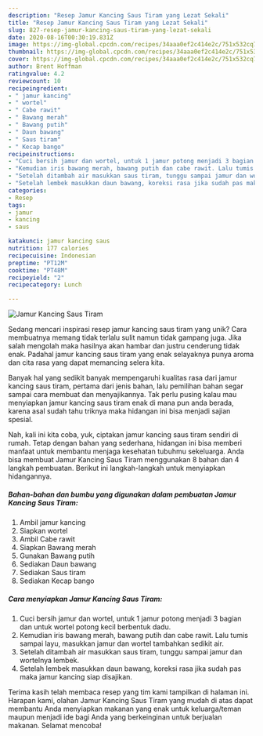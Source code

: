 ```yaml
---
description: "Resep Jamur Kancing Saus Tiram yang Lezat Sekali"
title: "Resep Jamur Kancing Saus Tiram yang Lezat Sekali"
slug: 827-resep-jamur-kancing-saus-tiram-yang-lezat-sekali
date: 2020-08-16T00:30:19.831Z
image: https://img-global.cpcdn.com/recipes/34aaa0ef2c414e2c/751x532cq70/jamur-kancing-saus-tiram-foto-resep-utama.jpg
thumbnail: https://img-global.cpcdn.com/recipes/34aaa0ef2c414e2c/751x532cq70/jamur-kancing-saus-tiram-foto-resep-utama.jpg
cover: https://img-global.cpcdn.com/recipes/34aaa0ef2c414e2c/751x532cq70/jamur-kancing-saus-tiram-foto-resep-utama.jpg
author: Brent Hoffman
ratingvalue: 4.2
reviewcount: 10
recipeingredient:
- " jamur kancing"
- " wortel"
- " Cabe rawit"
- " Bawang merah"
- " Bawang putih"
- " Daun bawang"
- " Saus tiram"
- " Kecap bango"
recipeinstructions:
- "Cuci bersih jamur dan wortel, untuk 1 jamur potong menjadi 3 bagian dan untuk wortel potong kecil berbentuk dadu."
- "Kemudian iris bawang merah, bawang putih dan cabe rawit. Lalu tumis sampai layu, masukkan jamur dan wortel tambahkan sedikit air."
- "Setelah ditambah air masukkan saus tiram, tunggu sampai jamur dan wortelnya lembek."
- "Setelah lembek masukkan daun bawang, koreksi rasa jika sudah pas maka jamur kancing siap disajikan."
categories:
- Resep
tags:
- jamur
- kancing
- saus

katakunci: jamur kancing saus 
nutrition: 177 calories
recipecuisine: Indonesian
preptime: "PT12M"
cooktime: "PT48M"
recipeyield: "2"
recipecategory: Lunch

---
```



![Jamur Kancing Saus Tiram](https://img-global.cpcdn.com/recipes/34aaa0ef2c414e2c/751x532cq70/jamur-kancing-saus-tiram-foto-resep-utama.jpg)

Sedang mencari inspirasi resep jamur kancing saus tiram yang unik? Cara membuatnya memang tidak terlalu sulit namun tidak gampang juga. Jika salah mengolah maka hasilnya akan hambar dan justru cenderung tidak enak. Padahal jamur kancing saus tiram yang enak selayaknya punya aroma dan cita rasa yang dapat memancing selera kita.



Banyak hal yang sedikit banyak mempengaruhi kualitas rasa dari jamur kancing saus tiram, pertama dari jenis bahan, lalu pemilihan bahan segar sampai cara membuat dan menyajikannya. Tak perlu pusing kalau mau menyiapkan jamur kancing saus tiram enak di mana pun anda berada, karena asal sudah tahu triknya maka hidangan ini bisa menjadi sajian spesial.


Nah, kali ini kita coba, yuk, ciptakan jamur kancing saus tiram sendiri di rumah. Tetap dengan bahan yang sederhana, hidangan ini bisa memberi manfaat untuk membantu menjaga kesehatan tubuhmu sekeluarga. Anda bisa membuat Jamur Kancing Saus Tiram menggunakan 8 bahan dan 4 langkah pembuatan. Berikut ini langkah-langkah untuk menyiapkan hidangannya.

<!--inarticleads1-->

##### Bahan-bahan dan bumbu yang digunakan dalam pembuatan Jamur Kancing Saus Tiram:

1. Ambil  jamur kancing
1. Siapkan  wortel
1. Ambil  Cabe rawit
1. Siapkan  Bawang merah
1. Gunakan  Bawang putih
1. Sediakan  Daun bawang
1. Sediakan  Saus tiram
1. Sediakan  Kecap bango




<!--inarticleads2-->

##### Cara menyiapkan Jamur Kancing Saus Tiram:

1. Cuci bersih jamur dan wortel, untuk 1 jamur potong menjadi 3 bagian dan untuk wortel potong kecil berbentuk dadu.
1. Kemudian iris bawang merah, bawang putih dan cabe rawit. Lalu tumis sampai layu, masukkan jamur dan wortel tambahkan sedikit air.
1. Setelah ditambah air masukkan saus tiram, tunggu sampai jamur dan wortelnya lembek.
1. Setelah lembek masukkan daun bawang, koreksi rasa jika sudah pas maka jamur kancing siap disajikan.




Terima kasih telah membaca resep yang tim kami tampilkan di halaman ini. Harapan kami, olahan Jamur Kancing Saus Tiram yang mudah di atas dapat membantu Anda menyiapkan makanan yang enak untuk keluarga/teman maupun menjadi ide bagi Anda yang berkeinginan untuk berjualan makanan. Selamat mencoba!
